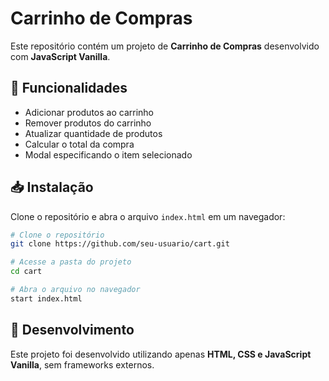 # Carrinho de Compras

Este repositório contém um projeto de **Carrinho de Compras** desenvolvido com **JavaScript Vanilla**.

## 📌 Funcionalidades

- Adicionar produtos ao carrinho
- Remover produtos do carrinho
- Atualizar quantidade de produtos
- Calcular o total da compra
- Modal especificando o item selecionado

## 📥 Instalação

Clone o repositório e abra o arquivo `index.html` em um navegador:

```sh
# Clone o repositório
git clone https://github.com/seu-usuario/cart.git

# Acesse a pasta do projeto
cd cart

# Abra o arquivo no navegador
start index.html
```

## 🚀 Desenvolvimento

Este projeto foi desenvolvido utilizando apenas **HTML, CSS e JavaScript Vanilla**, sem frameworks externos.
